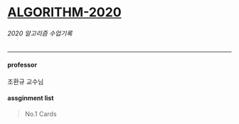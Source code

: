 # [ALGORITHM-2020](http://topaz.cs.pusan.ac.kr/~algo2020/)
###### 2020 알고리즘 수업기록
----
#### professor
조환규 교수님

#### assginment list   
> No.1 Cards

